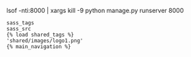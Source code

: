  lsof -nti:8000 | xargs kill -9 
 python manage.py runserver 8000
 

    sass_tags
    sass_src
    {% load shared_tags %}
    'shared/images/logo1.png'
    {% main_navigation %}
